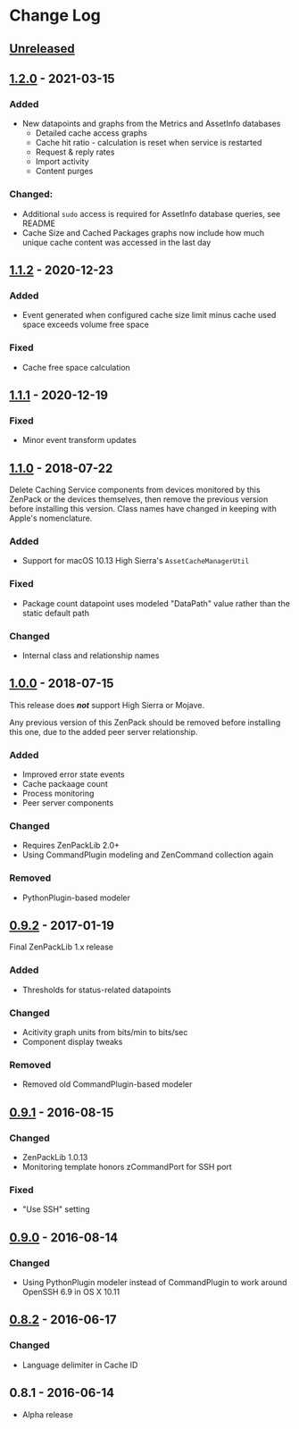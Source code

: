 # Change Log

## [Unreleased]

## [1.2.0] - 2021-03-15
### Added
 * New datapoints and graphs from the Metrics and AssetInfo databases
   * Detailed cache access graphs
   * Cache hit ratio - calculation is reset when service is restarted
   * Request & reply rates
   * Import activity
   * Content purges

### Changed:
 * Additional `sudo` access is required for AssetInfo database queries, see README
 * Cache Size and Cached Packages graphs now include how much unique cache content was accessed in the last day

## [1.1.2] - 2020-12-23
### Added
 * Event generated when configured cache size limit minus cache used space exceeds volume free space

### Fixed
 * Cache free space calculation

## [1.1.1] - 2020-12-19
### Fixed
 * Minor event transform updates

## [1.1.0] - 2018-07-22
Delete Caching Service components from devices monitored by this ZenPack or the devices themselves, then remove the previous version before installing this version. Class names have changed in keeping with Apple's nomenclature.

### Added
 * Support for macOS 10.13 High Sierra's `AssetCacheManagerUtil`

### Fixed
 * Package count datapoint uses modeled "DataPath" value rather than the static default path

### Changed
 * Internal class and relationship names

## [1.0.0] - 2018-07-15
This release does **_not_** support High Sierra or Mojave.

Any previous version of this ZenPack should be removed before installing this one, due to the added peer server relationship.
### Added
 * Improved error state events
 * Cache packaage count
 * Process monitoring
 * Peer server components

### Changed
 * Requires ZenPackLib 2.0+
 * Using CommandPlugin modeling and ZenCommand collection again

### Removed
 * PythonPlugin-based modeler

## [0.9.2] - 2017-01-19
Final ZenPackLib 1.x release
### Added
 * Thresholds for status-related datapoints

### Changed
 * Acitivity graph units from bits/min to bits/sec
 * Component display tweaks

### Removed
 * Removed old CommandPlugin-based modeler

## [0.9.1] - 2016-08-15
### Changed
 * ZenPackLib 1.0.13
 * Monitoring template honors zCommandPort for SSH port

### Fixed
 * "Use SSH" setting

## [0.9.0] - 2016-08-14
### Changed
 * Using PythonPlugin modeler instead of CommandPlugin to work around OpenSSH 6.9 in OS X 10.11

## [0.8.2] - 2016-06-17
### Changed
 * Language delimiter in Cache ID

## 0.8.1 - 2016-06-14
 * Alpha release

[Unreleased]: https://github.com/daviswr/ZenPacks.daviswr.OSX.Server.Caching/compare/1.2.0...HEAD
[1.2.0]: https://github.com/daviswr/ZenPacks.daviswr.OSX.Server.Caching/compare/1.1.2...1.2.0
[1.1.2]: https://github.com/daviswr/ZenPacks.daviswr.OSX.Server.Caching/compare/1.1.1...1.1.2
[1.1.1]: https://github.com/daviswr/ZenPacks.daviswr.OSX.Server.Caching/compare/1.1.0...1.1.1
[1.1.0]: https://github.com/daviswr/ZenPacks.daviswr.OSX.Server.Caching/compare/1.0.0...1.1.0
[1.0.0]: https://github.com/daviswr/ZenPacks.daviswr.OSX.Server.Caching/compare/0.9.2...1.0.0
[0.9.2]: https://github.com/daviswr/ZenPacks.daviswr.OSX.Server.Caching/compare/0.9.1...0.9.2
[0.9.1]: https://github.com/daviswr/ZenPacks.daviswr.OSX.Server.Caching/compare/0.9.0...0.9.1
[0.9.0]: https://github.com/daviswr/ZenPacks.daviswr.OSX.Server.Caching/compare/0.8.2...0.9.0
[0.8.2]: https://github.com/daviswr/ZenPacks.daviswr.OSX.Server.Caching/compare/0.8.1...0.8.2
